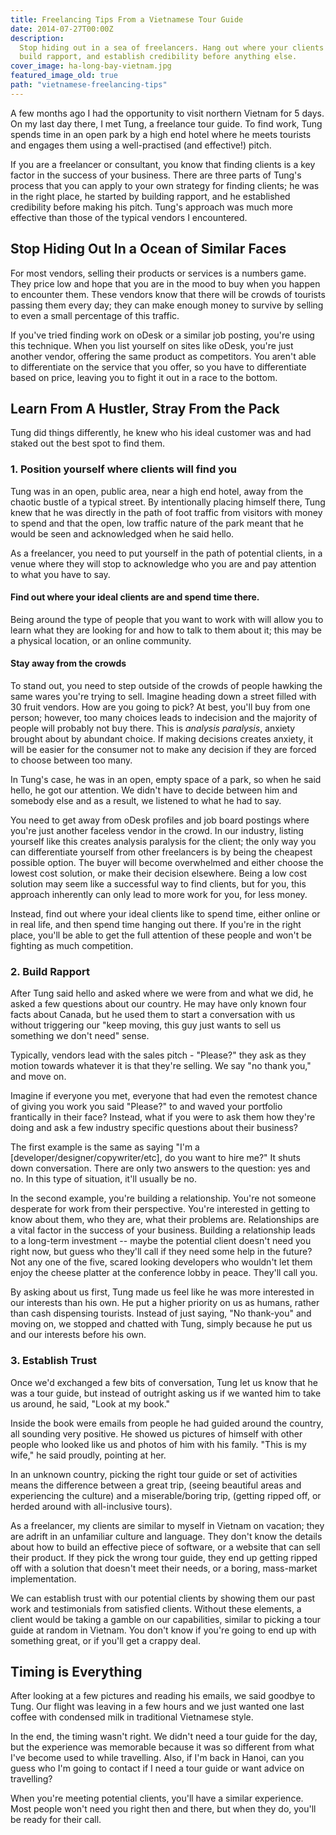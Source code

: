 ```yaml
---
title: Freelancing Tips From a Vietnamese Tour Guide
date: 2014-07-27T00:00Z
description:
  Stop hiding out in a sea of freelancers. Hang out where your clients are,
  build rapport, and establish credibility before anything else.
cover_image: ha-long-bay-vietnam.jpg
featured_image_old: true
path: "vietnamese-freelancing-tips"
---
```


A few months ago I had the opportunity to visit northern Vietnam for 5 days. On
my last day there, I met Tung, a freelance tour guide. To find work, Tung spends
time in an open park by a high end hotel where he meets tourists and engages
them using a well-practised (and effective!) pitch.

If you are a freelancer or consultant, you know that finding clients is a key
factor in the success of your business. There are three parts of Tung's process
that you can apply to your own strategy for finding clients; he was in the right
place, he started by building rapport, and he established credibility before
making his pitch. Tung's approach was much more effective than those of the
typical vendors I encountered.

## Stop Hiding Out In a Ocean of Similar Faces

For most vendors, selling their products or services is a numbers game. They
price low and hope that you are in the mood to buy when you happen to encounter
them. These vendors know that there will be crowds of tourists passing them
every day; they can make enough money to survive by selling to even a small
percentage of this traffic.

If you've tried finding work on oDesk or a similar job posting, you're using
this technique. When you list yourself on sites like oDesk, you're just another
vendor, offering the same product as competitors. You aren't able to
differentiate on the service that you offer, so you have to differentiate based
on price, leaving you to fight it out in a race to the bottom.

## Learn From A Hustler, Stray From the Pack

Tung did things differently, he knew who his ideal customer was and had staked
out the best spot to find them.

### 1. Position yourself where clients will find you

Tung was in an open, public area, near a high end hotel, away from the chaotic
bustle of a typical street. By intentionally placing himself there, Tung knew
that he was directly in the path of foot traffic from visitors with money to
spend and that the open, low traffic nature of the park meant that he would be
seen and acknowledged when he said hello.

As a freelancer, you need to put yourself in the path of potential clients, in a
venue where they will stop to acknowledge who you are and pay attention to what
you have to say.

#### Find out where your ideal clients are and spend time there.

Being around the type of people that you want to work with will allow you to
learn what they are looking for and how to talk to them about it; this may be a
physical location, or an online community.

#### Stay away from the crowds

To stand out, you need to step outside of the crowds of people hawking the same
wares you're trying to sell. Imagine heading down a street filled with 30 fruit
vendors. How are you going to pick? At best, you'll buy from one person;
however, too many choices leads to indecision and the majority of people will
probably not buy there. This is _analysis paralysis_, anxiety brought about by
abundant choice. If making decisions creates anxiety, it will be easier for the
consumer not to make any decision if they are forced to choose between too many.

In Tung's case, he was in an open, empty space of a park, so when he said hello,
he got our attention. We didn't have to decide between him and somebody else and
as a result, we listened to what he had to say.

You need to get away from oDesk profiles and job board postings where you're
just another faceless vendor in the crowd. In our industry, listing yourself
like this creates analysis paralysis for the client; the only way you can
differentiate yourself from other freelancers is by being the cheapest possible
option. The buyer will become overwhelmed and either choose the lowest cost
solution, or make their decision elsewhere. Being a low cost solution may seem
like a successful way to find clients, but for you, this approach inherently can
only lead to more work for you, for less money.

Instead, find out where your ideal clients like to spend time, either online or
in real life, and then spend time hanging out there. If you're in the right
place, you'll be able to get the full attention of these people and won't be
fighting as much competition.

### 2. Build Rapport

After Tung said hello and asked where we were from and what we did, he asked a
few questions about our country. He may have only known four facts about Canada,
but he used them to start a conversation with us without triggering our "keep
moving, this guy just wants to sell us something we don't need" sense.

Typically, vendors lead with the sales pitch - "Please?" they ask as they motion
towards whatever it is that they're selling. We say "no thank you," and move on.

Imagine if everyone you met, everyone that had even the remotest chance of
giving you work you said "Please?" to and waved your portfolio frantically in
their face? Instead, what if you were to ask them how they're doing and ask a
few industry specific questions about their business?

The first example is the same as saying "I'm a
[developer/designer/copywriter/etc], do you want to hire me?" It shuts down
conversation. There are only two answers to the question: yes and no. In this
type of situation, it'll usually be no.

In the second example, you're building a relationship. You're not someone
desperate for work from their perspective. You're interested in getting to know
about them, who they are, what their problems are. Relationships are a vital
factor in the success of your business. Building a relationship leads to a
long-term investment -- maybe the potential client doesn't need you right now,
but guess who they'll call if they need some help in the future? Not any one of
the five, scared looking developers who wouldn't let them enjoy the cheese
platter at the conference lobby in peace. They'll call you.

By asking about us first, Tung made us feel like he was more interested in our
interests than his own. He put a higher priority on us as humans, rather than
cash dispensing tourists. Instead of just saying, "No thank-you" and moving on,
we stopped and chatted with Tung, simply because he put us and our interests
before his own.

### 3. Establish Trust

Once we'd exchanged a few bits of conversation, Tung let us know that he was a
tour guide, but instead of outright asking us if we wanted him to take us
around, he said, "Look at my book."

Inside the book were emails from people he had guided around the country, all
sounding very positive. He showed us pictures of himself with other people who
looked like us and photos of him with his family. "This is my wife," he said
proudly, pointing at her.

In an unknown country, picking the right tour guide or set of activities means
the difference between a great trip, (seeing beautiful areas and experiencing
the culture) and a miserable/boring trip, (getting ripped off, or herded around
with all-inclusive tours).

As a freelancer, my clients are similar to myself in Vietnam on vacation; they
are adrift in an unfamiliar culture and language. They don't know the details
about how to build an effective piece of software, or a website that can sell
their product. If they pick the wrong tour guide, they end up getting ripped off
with a solution that doesn't meet their needs, or a boring, mass-market
implementation.

We can establish trust with our potential clients by showing them our past work
and testimonials from satisfied clients. Without these elements, a client would
be taking a gamble on our capabilities, similar to picking a tour guide at
random in Vietnam. You don't know if you're going to end up with something
great, or if you'll get a crappy deal.

## Timing is Everything

After looking at a few pictures and reading his emails, we said goodbye to Tung.
Our flight was leaving in a few hours and we just wanted one last coffee with
condensed milk in traditional Vietnamese style.

In the end, the timing wasn't right. We didn't need a tour guide for the day,
but the experience was memorable because it was so different from what I've
become used to while travelling. Also, if I'm back in Hanoi, can you guess who
I'm going to contact if I need a tour guide or want advice on travelling?

When you're meeting potential clients, you'll have a similar experience. Most
people won't need you right then and there, but when they do, you'll be ready
for their call.
